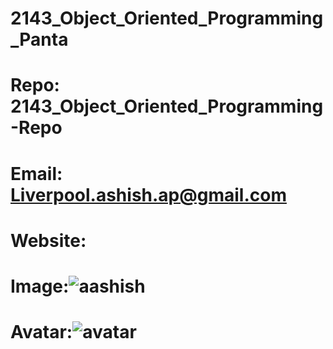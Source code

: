 # 2143_Object_Oriented_Programming_Panta
# Repo:  2143_Object_Oriented_Programming-Repo
# Email: Liverpool.ashish.ap@gmail.com
# Website: 
# Image:![aashish](https://user-images.githubusercontent.com/112501963/191314191-e1b6a568-f3bd-48c3-af32-18d648425d8a.jpg)

# Avatar:![avatar](https://user-images.githubusercontent.com/112501963/214433440-aac25a28-b12d-491f-8a69-9c2a0eeca807.jpg)

